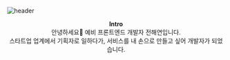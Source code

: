 ![header](https://capsule-render.vercel.app/api?type=wave&color=auto&height=200)

<div align=center>

<b>Intro</b><br>
안녕하세요👋 예비 프론트엔드 개발자 전해연입니다. <br> 스타트업 업계에서 기획자로 일하다가, 서비스를 내 손으로 만들고 싶어 개발자가 되었습니다.


</div>



